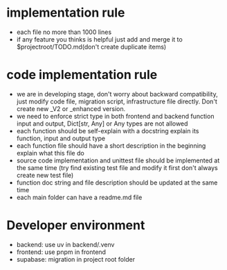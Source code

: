 # implementation rule
- each file no more than 1000 lines
- if any feature you thinks is helpful just add and merge it to $projectroot/TODO.md(don't create duplicate items)


# code implementation rule
- we are in developing stage, don't worry about backward compatibility, just modify code file, migration script, infrastructure file directly. Don't create new _V2 or _enhanced version.
- we need to enforce strict type in both frontend and backend function input and output, Dict[str, Any] or Any types are not allowed
- each function should be self-explain with a docstring explain its function, input and output type
- each function file should have a short description in the beginning explain what this file do
- source code implementation and unittest file should be implemented at the same time (try find existing test file and modify it first don't always create new test file)
- function doc string and file description should be updated at the same time
- each main folder can have a readme.md file


# Developer environment
- backend: use uv in backend/.venv
- frontend: use pnpm in frontend 
- supabase: migration in project root folder